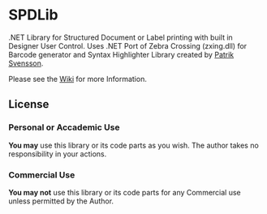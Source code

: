# SPDLib
.NET Library for Structured Document or Label printing with built in Designer User Control.
Uses .NET Port of Zebra Crossing (zxing.dll) for Barcode generator and Syntax Highlighter Library created by [Patrik Svensson](https://www.codeproject.com/Members/Patrik-Svensson).

Please see the [Wiki](https://github.com/okozc/SPDLib/wiki) for more Information.


## License
### Personal or Accademic Use
**You may** use this library or its code parts as you wish. The author takes no responsibility in your actions.
### Commercial Use
**You may not** use this library or its code parts for any Commercial use unless permitted by the Author.
